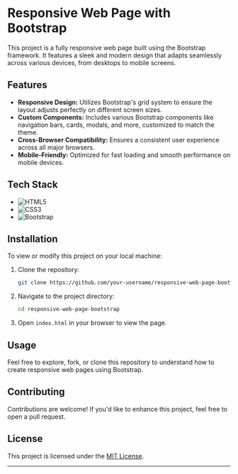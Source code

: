 # Responsive Web Page with Bootstrap

This project is a fully responsive web page built using the Bootstrap framework. It features a sleek and modern design that adapts seamlessly across various devices, from desktops to mobile screens.

## Features
- **Responsive Design:** Utilizes Bootstrap's grid system to ensure the layout adjusts perfectly on different screen sizes.
- **Custom Components:** Includes various Bootstrap components like navigation bars, cards, modals, and more, customized to match the theme.
- **Cross-Browser Compatibility:** Ensures a consistent user experience across all major browsers.
- **Mobile-Friendly:** Optimized for fast loading and smooth performance on mobile devices.

## Tech Stack
- ![HTML5](https://img.shields.io/badge/-HTML5-E34F26?style=flat-square&logo=html5&logoColor=white) 
- ![CSS3](https://img.shields.io/badge/-CSS3-1572B6?style=flat-square&logo=css3&logoColor=white)
- ![Bootstrap](https://img.shields.io/badge/-Bootstrap-563D7C?style=flat-square&logo=bootstrap&logoColor=white)

## Installation
To view or modify this project on your local machine:

1. Clone the repository:
    ```bash
    git clone https://github.com/your-username/responsive-web-page-bootstrap.git
    ```

2. Navigate to the project directory:
    ```bash
    cd responsive-web-page-bootstrap
    ```

3. Open `index.html` in your browser to view the page.

## Usage
Feel free to explore, fork, or clone this repository to understand how to create responsive web pages using Bootstrap.

## Contributing
Contributions are welcome! If you'd like to enhance this project, feel free to open a pull request.

## License
This project is licensed under the [MIT License](LICENSE).

---
